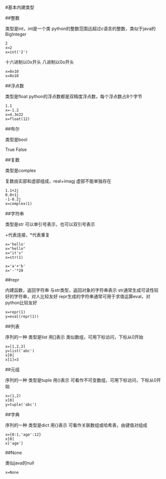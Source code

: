 #基本内建类型

##整数

类型是int，int是一个类
python的整数范围远超过c语言的整数，类似于java的BigInteger

```
2
x=2
x=int('2')
```

十六进制以0x开头
八进制以0o开头

```
x=0x10
x=0o10
```

##浮点数

类型是float
python的浮点数都是双精度浮点数，每个浮点数占8个字节

```
1.1
x=-1.2
x=4.3e32
x=float(12)
```

##布尔

类型是bool

True
False

##复数

类型是complex

复数由实部和虚部组成，real+imagj
虚部不能单独存在

```
1.1+2j
0.0+1j
-1-0.2j
x=complex(1)
```


##字符串

类型是str
可以单引号表示，也可以双引号表示

+代表连接，*代表重复

```
x='hello'
x="hello"
x="it's"
x=str(1)

x='a'+'b'
x='-'*20
```

##repr

内建函数，返回字符串
与str类型，返回对象的字符串表示
str通常生成可读性较好的字符串，对人比较友好
repr生成的字符串通常可用于求值运算eval，对python比较友好

```
x=repr(1)
y=eval(repr(1))
```

##列表

序列的一种
类型是list
用[]表示
类似数组，可用下标访问，下标从0开始

```
x=[1,2,3]
y=list('abc')
x[0]
x[1]=3
```

##元组

序列的一种
类型是tuple
用()表示
可看作不可变数组，可用下标访问，下标从0开始

```
x=(1,2)
x[0]
y=tuple('abc')
```

##字典

序列的一种
类型是dict
用{}表示
可看作关联数组或哈希表，由键值对组成

```
x={0:1,'age':12}
x[0]
x['age']
```

##None

类似java的null

```
x=None
```